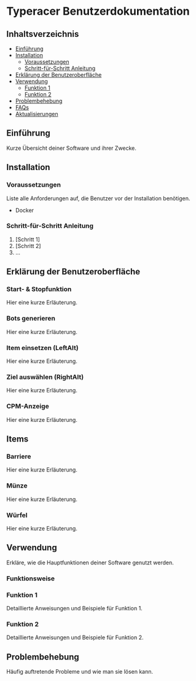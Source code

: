 # Typeracer Benutzerdokumentation

## Inhaltsverzeichnis
- [Einführung](#einführung)
- [Installation](#installation)
  - [Voraussetzungen](#voraussetzungen)
  - [Schritt-für-Schritt Anleitung](#schritt-für-schritt-anleitung)
- [Erklärung der Benutzeroberfläche](#erklärung-der-benutzeroberfläche)
- [Verwendung](#verwendung)
  - [Funktion 1](#funktion-1)
  - [Funktion 2](#funktion-2)
- [Problembehebung](#problembehebung)
- [FAQs](#faqs)
- [Aktualisierungen](#aktualisierungen)

## Einführung
Kurze Übersicht deiner Software und ihrer Zwecke.

## Installation
### Voraussetzungen
Liste alle Anforderungen auf, die Benutzer vor der Installation benötigen.

- Docker

### Schritt-für-Schritt Anleitung
1. [Schritt 1]
2. [Schritt 2]
3. ...

## Erklärung der Benutzeroberfläche

### Start- & Stopfunktion

Hier eine kurze Erläuterung.

### Bots generieren

Hier eine kurze Erläuterung.

### Item einsetzen (LeftAlt)

Hier eine kurze Erläuterung.

### Ziel auswählen (RightAlt)

Hier eine kurze Erläuterung.

### CPM-Anzeige

Hier eine kurze Erläuterung.

## Items

### Barriere

Hier eine kurze Erläuterung.

### Münze

Hier eine kurze Erläuterung.

### Würfel

Hier eine kurze Erläuterung.

## Verwendung
Erkläre, wie die Hauptfunktionen deiner Software genutzt werden.

### Funktionsweise

### Funktion 1
Detaillierte Anweisungen und Beispiele für Funktion 1.

### Funktion 2
Detaillierte Anweisungen und Beispiele für Funktion 2.

## Problembehebung
Häufig auftretende Probleme und wie man sie lösen kann.

